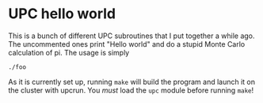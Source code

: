 # UPC hello world

This is a bunch of different UPC subroutines that I put together a while
ago.  The uncommented ones print "Hello world" and do a stupid
Monte Carlo calculation of pi.  The usage is simply

    ./foo

As it is currently set up, running `make` will build the program and
launch it on the cluster with upcrun.  You *must* load the `upc`
module before running `make`!

